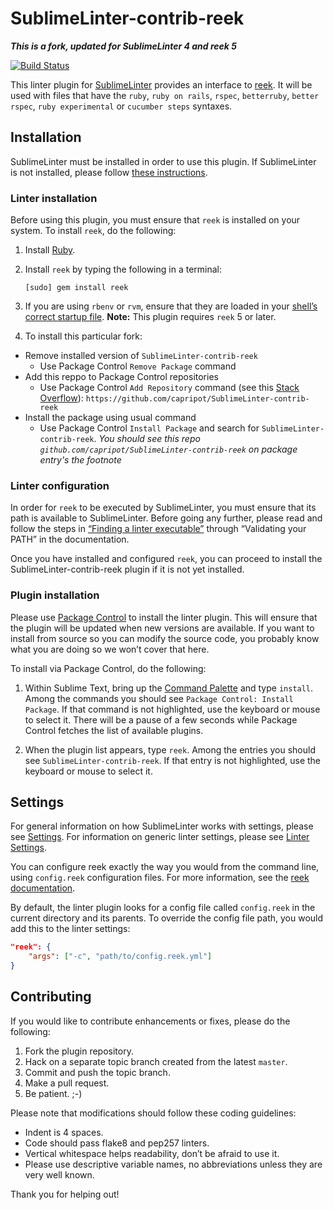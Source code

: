 SublimeLinter-contrib-reek
================================

***This is a fork, updated for SublimeLinter 4 and reek 5***

[![Build Status](https://travis-ci.org/codequest-eu/SublimeLinter-contrib-reek.svg?branch=master)](https://travis-ci.org/codequest-eu/SublimeLinter-contrib-reek)

This linter plugin for [SublimeLinter][docs] provides an interface to [reek](https://github.com/troessner/reek). It will be used with files that have the `ruby`, `ruby on rails`, `rspec`, `betterruby`, `better rspec`, `ruby experimental` or `cucumber steps` syntaxes.

## Installation
SublimeLinter must be installed in order to use this plugin. If SublimeLinter is not installed, please follow [these instructions][installation].

### Linter installation
Before using this plugin, you must ensure that `reek` is installed on your system. To install `reek`, do the following:

1. Install [Ruby](http://www.ruby-lang.org).

1. Install `reek` by typing the following in a terminal:
   ```
   [sudo] gem install reek
   ```

1. If you are using `rbenv` or `rvm`, ensure that they are loaded in your [shell’s correct startup file](https://sublimelinter.readthedocs.io/en/latest/troubleshooting.html).
  **Note:** This plugin requires `reek` 5 or later.

1. To install this particular fork:
  - Remove installed version of `SublimeLinter-contrib-reek`
    - Use Package Control `Remove Package` command
  - Add this reppo to Package Control  repositories 
    - Use Package Control `Add Repository` command (see this [Stack Overflow][add_repo_so]): `https://github.com/capripot/SublimeLinter-contrib-reek`
  - Install the package using usual command
    - Use Package Control `Install Package` and search for `SublimeLinter-contrib-reek`.
      *You should see this repo `github.com/capripot/SublimeLinter-contrib-reek` on package entry's the _footnote_*

### Linter configuration
In order for `reek` to be executed by SublimeLinter, you must ensure that its path is available to SublimeLinter. Before going any further, please read and follow the steps in [“Finding a linter executable”](http://sublimelinter.readthedocs.org/en/latest/troubleshooting.html#finding-a-linter-executable) through “Validating your PATH” in the documentation.

Once you have installed and configured `reek`, you can proceed to install the SublimeLinter-contrib-reek plugin if it is not yet installed.

### Plugin installation
Please use [Package Control][pc] to install the linter plugin. This will ensure that the plugin will be updated when new versions are available. If you want to install from source so you can modify the source code, you probably know what you are doing so we won’t cover that here.

To install via Package Control, do the following:

1. Within Sublime Text, bring up the [Command Palette][cmd] and type `install`. Among the commands you should see `Package Control: Install Package`. If that command is not highlighted, use the keyboard or mouse to select it. There will be a pause of a few seconds while Package Control fetches the list of available plugins.

1. When the plugin list appears, type `reek`. Among the entries you should see `SublimeLinter-contrib-reek`. If that entry is not highlighted, use the keyboard or mouse to select it.

## Settings
For general information on how SublimeLinter works with settings, please see [Settings][settings]. For information on generic linter settings, please see [Linter Settings][linter-settings].

You can configure reek exactly the way you would from the command line, using `config.reek` configuration files. For more information, see the [reek documentation](https://github.com/troessner/reek#configuration-file).

By default, the linter plugin looks for a config file called `config.reek` in the current directory and its parents. To override the config file path, you would add this to the linter settings:

```json
"reek": {
    "args": ["-c", "path/to/config.reek.yml"]
}
```

## Contributing
If you would like to contribute enhancements or fixes, please do the following:

1. Fork the plugin repository.
1. Hack on a separate topic branch created from the latest `master`.
1. Commit and push the topic branch.
1. Make a pull request.
1. Be patient.  ;-)

Please note that modifications should follow these coding guidelines:

- Indent is 4 spaces.
- Code should pass flake8 and pep257 linters.
- Vertical whitespace helps readability, don’t be afraid to use it.
- Please use descriptive variable names, no abbreviations unless they are very well known.

Thank you for helping out!

[docs]: http://sublimelinter.readthedocs.org
[installation]: http://sublimelinter.readthedocs.org/en/latest/installation.html
[locating-executables]: http://sublimelinter.readthedocs.org/en/latest/usage.html#how-linter-executables-are-located
[pc]: https://sublime.wbond.net/installation
[cmd]: http://docs.sublimetext.info/en/sublime-text-3/extensibility/command_palette.html
[settings]: http://sublimelinter.readthedocs.org/en/latest/settings.html
[linter-settings]: http://sublimelinter.readthedocs.org/en/latest/linter_settings.html
[inline-settings]: http://sublimelinter.readthedocs.org/en/latest/settings.html#inline-settings
[add_repo_so]: https://stackoverflow.com/questions/23026201/sublime-text-3-how-to-install-plugins-from-github
